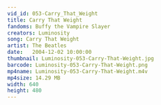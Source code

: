 ```yaml
---
vid_id: 053-Carry_That_Weight
title: Carry That Weight
fandoms: Buffy the Vampire Slayer
creators: Luminosity
song: Carry That Weight
artist: The Beatles
date:   2004-12-02 10:00:00
thumbnail: Luminosity-053-Carry-That-Weight.jpg
barcode: Luminosity-053-Carry-That-Weight.png
mp4name: Luminosity-053-Carry-That-Weight.m4v
mp4size: 14.29 MB
width: 640
height: 480
---
```



  